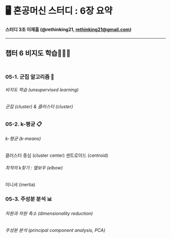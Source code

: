# 🖥️ 혼공머신 스터디 : 6장 요약
#### 스터디 3조 이재흠 (@rethinking21, rethinking21@gmail.com)

***
## 챕터 6 비지도 학습🍎🍍🍌<br><br>

### 05-1. 군집 알고리즘 🐝

###### 비지도 학습 (unsupervised learning)



###### 군집 (cluster) & 클러스터 (cluster)


### 05-2. k-평균 📋

###### k-평균 (k-means)

클러스터 중심 (cluster center)
센트로이드 (centroid)

###### 최적의 k찾기 : 엘보우 (elbow)
이니셔 (inertia)

### 05-3. 주성분 분석 📊

###### 차원과 차원 축소 (dimensionality reduction)

###### 주성분 분석 (principal component analysis, PCA)










